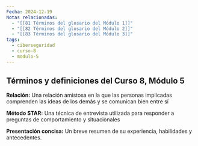 ```yaml
---
Fecha: 2024-12-19
Notas relacionadas:
  - "[[81 Términos del glosario del Módulo 1]]"
  - "[[82 Términos del glosario del Módulo 2]]"
  - "[[83 Términos del glosario del Módulo 3]]"
tags:
  - ciberseguridad
  - curso-8
  - modulo-5
---
```

## Términos y definiciones del Curso 8, Módulo 5

**Relación:** Una relación amistosa en la que las personas implicadas comprenden las ideas de los demás y se comunican bien entre sí

**Método STAR:** Una técnica de entrevista utilizada para responder a preguntas de comportamiento y situacionales

**Presentación concisa:** Un breve resumen de su experiencia, habilidades y antecedentes.
